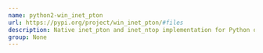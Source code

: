 ```yaml
---
name: python2-win_inet_pton
url: https://pypi.org/project/win_inet_pton/#files
description: Native inet_pton and inet_ntop implementation for Python on Windows (with ctypes).
group: None
---
```

